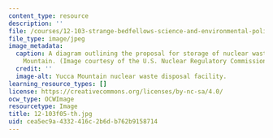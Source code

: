 ```yaml
---
content_type: resource
description: ''
file: /courses/12-103-strange-bedfellows-science-and-environmental-policy-fall-2005/cea5ec9a4332416c2b6db762b9158714_12-103f05-th.jpg
file_type: image/jpeg
image_metadata:
  caption: A diagram outlining the proposal for storage of nuclear waste at Yucca
    Mountain. (Image courtesy of the U.S. Nuclear Regulatory Commission.)
  credit: ''
  image-alt: Yucca Mountain nuclear waste disposal facility.
learning_resource_types: []
license: https://creativecommons.org/licenses/by-nc-sa/4.0/
ocw_type: OCWImage
resourcetype: Image
title: 12-103f05-th.jpg
uid: cea5ec9a-4332-416c-2b6d-b762b9158714
---
```


